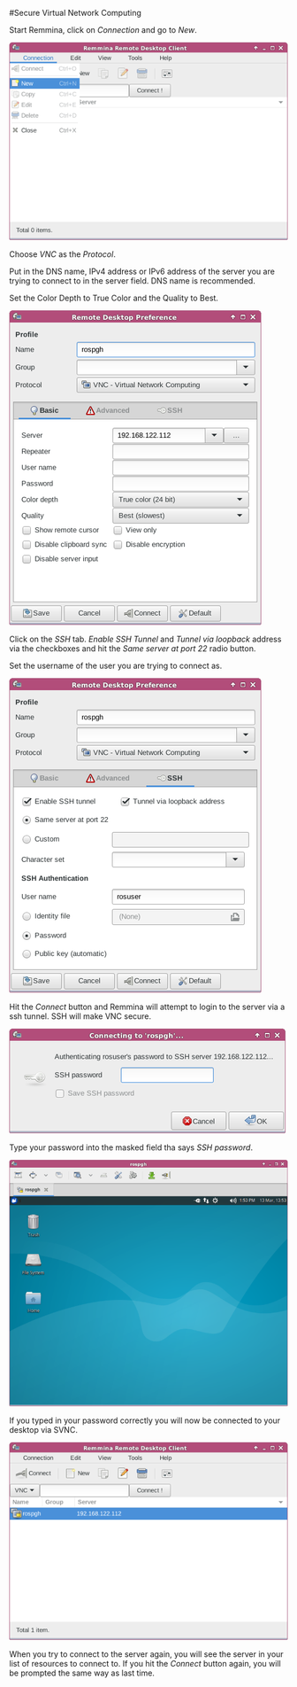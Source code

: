 #Secure Virtual Network Computing

Start Remmina, click on *Connection* and go to *New*.

![logo](svnc/6.png)

Choose *VNC* as the *Protocol*. 

Put in the DNS name, IPv4 address or IPv6 address of the server you are
trying to connect to in the server field. DNS name is recommended.

Set the Color Depth to True Color and the Quality to Best.

![logo](svnc/2.png)

Click on the *SSH* tab. *Enable SSH Tunnel* and *Tunnel via loopback*
address via the checkboxes and hit the *Same server at port 22* 
radio button.

Set the username of the user you are trying to connect as.

![logo](svnc/3.png)

Hit the *Connect* button and Remmina will attempt to login to the server
via a ssh tunnel. SSH will make VNC secure.

![logo](svnc/4.png)

Type your password into the masked field tha says *SSH password*.

![logo](svnc/5.png)

If you typed in your password correctly you will now be connected to your 
desktop via SVNC.

![logo](svnc/1.png)

When you try to connect to the server again, you will see the server in your
list of resources to connect to. If you hit the *Connect* button again, you will be 
prompted the same way as last time.
